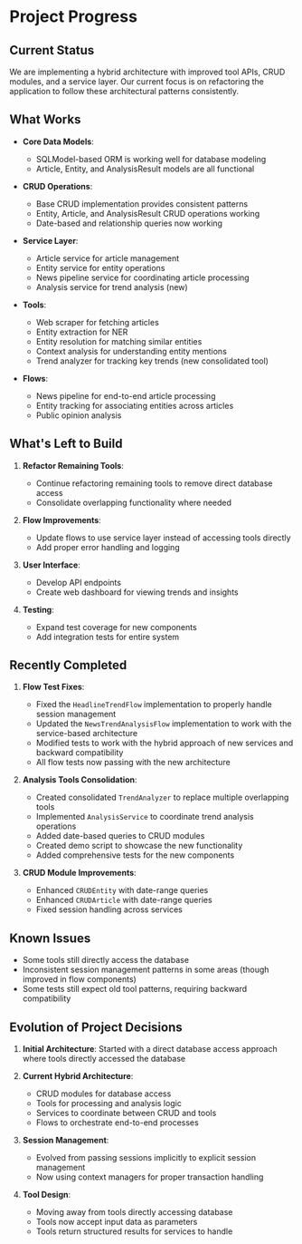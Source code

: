 # Project Progress

## Current Status

We are implementing a hybrid architecture with improved tool APIs, CRUD modules, and a service layer. Our current focus is on refactoring the application to follow these architectural patterns consistently.

## What Works

- **Core Data Models**:
  - SQLModel-based ORM is working well for database modeling
  - Article, Entity, and AnalysisResult models are all functional

- **CRUD Operations**:
  - Base CRUD implementation provides consistent patterns
  - Entity, Article, and AnalysisResult CRUD operations working
  - Date-based and relationship queries now working

- **Service Layer**:
  - Article service for article management
  - Entity service for entity operations
  - News pipeline service for coordinating article processing
  - Analysis service for trend analysis (new)

- **Tools**:
  - Web scraper for fetching articles
  - Entity extraction for NER  
  - Entity resolution for matching similar entities
  - Context analysis for understanding entity mentions
  - Trend analyzer for tracking key trends (new consolidated tool)

- **Flows**:
  - News pipeline for end-to-end article processing
  - Entity tracking for associating entities across articles
  - Public opinion analysis

## What's Left to Build

1. **Refactor Remaining Tools**:
   - Continue refactoring remaining tools to remove direct database access
   - Consolidate overlapping functionality where needed

2. **Flow Improvements**:
   - Update flows to use service layer instead of accessing tools directly
   - Add proper error handling and logging

3. **User Interface**:
   - Develop API endpoints
   - Create web dashboard for viewing trends and insights

4. **Testing**:
   - Expand test coverage for new components
   - Add integration tests for entire system

## Recently Completed

1. **Flow Test Fixes**:
   - Fixed the `HeadlineTrendFlow` implementation to properly handle session management
   - Updated the `NewsTrendAnalysisFlow` implementation to work with the service-based architecture
   - Modified tests to work with the hybrid approach of new services and backward compatibility
   - All flow tests now passing with the new architecture

2. **Analysis Tools Consolidation**:
   - Created consolidated `TrendAnalyzer` to replace multiple overlapping tools
   - Implemented `AnalysisService` to coordinate trend analysis operations
   - Added date-based queries to CRUD modules
   - Created demo script to showcase the new functionality
   - Added comprehensive tests for the new components

3. **CRUD Module Improvements**:
   - Enhanced `CRUDEntity` with date-range queries
   - Enhanced `CRUDArticle` with date-range queries
   - Fixed session handling across services

## Known Issues

- Some tools still directly access the database
- Inconsistent session management patterns in some areas (though improved in flow components)
- Some tests still expect old tool patterns, requiring backward compatibility

## Evolution of Project Decisions

1. **Initial Architecture**: Started with a direct database access approach where tools directly accessed the database

2. **Current Hybrid Architecture**:
   - CRUD modules for database access
   - Tools for processing and analysis logic
   - Services to coordinate between CRUD and tools
   - Flows to orchestrate end-to-end processes

3. **Session Management**:
   - Evolved from passing sessions implicitly to explicit session management
   - Now using context managers for proper transaction handling

4. **Tool Design**:
   - Moving away from tools directly accessing database
   - Tools now accept input data as parameters
   - Tools return structured results for services to handle
